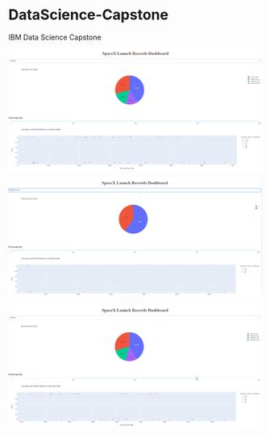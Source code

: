 # DataScience-Capstone
IBM Data Science Capstone

![alt text](https://github.com/DoboszA/DataScience-Capstone/blob/main/dashboard-1.png)

![alt text](https://github.com/DoboszA/DataScience-Capstone/blob/main/dashboard-2.png)

![alt text](https://github.com/DoboszA/DataScience-Capstone/blob/main/dashboard-3.png)
